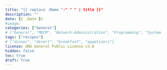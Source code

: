 ```yaml
---
title: "{{ replace .Name "-" " " | title }}"
description: "" 
date: {{ .Date }}
#image: 
categories: ["General"]
# ["General", "MECM", "Network-Administration", "Programming", "System-Administration"]
tags: ["recipes"]
# ["dinner", "desert", "breakfast", "appetizers"]
license: GNU General Public License v3.0 
hidden: false
toc: true
draft: true
---
```

